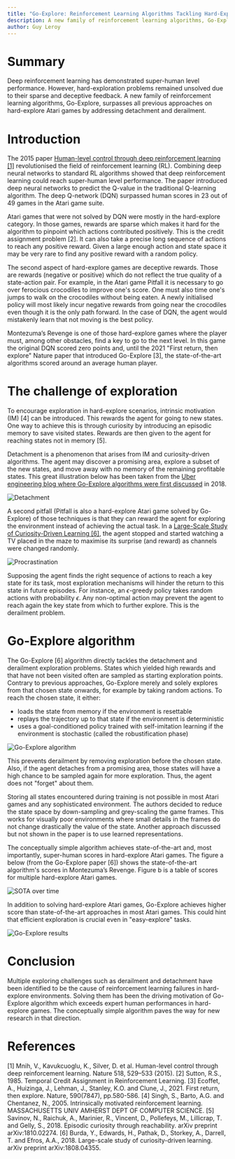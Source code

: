 ```yaml
---
title: "Go-Explore: Reinforcement Learning Algorithms Tackling Hard-Explore Tasks"
description: A new family of reinforcement learning algorithms, Go-Explore, surpasses all previous approaches on hard-explore Atari games by addressing detachment and derailment.
author: Guy Leroy
---
```


# Summary

Deep reinforcement learning has demonstrated super-human level performance. However, hard-exploration problems remained unsolved due to their sparse and deceptive feedback. A new family of reinforcement learning algorithms, Go-Explore, surpasses all previous approaches on hard-explore Atari games by addressing detachment and derailment.

# Introduction

The 2015 paper [Human-level control through deep reinforcement learning [1]](https://www.nature.com/articles/nature14236) revolutionised the field of reinforcement learning (RL). Combining deep neural networks to standard RL algorithms showed that deep reinforcement learning could reach super-human level performance. The paper introduced deep neural networks to predict the Q-value in the traditional Q-learning algorithm. The deep Q-network (DQN) surpassed human scores in 23 out of 49 games in the Atari game suite. 

Atari games that were not solved by DQN were mostly in the hard-explore category. In those games, rewards are sparse which makes it hard for the algorithm to pinpoint which actions contributed positively. This is the credit assignment problem [2]. It can also take a precise long sequence of actions to reach any positive reward. Given a large enough action and state space it may be very rare to find any positive reward with a random policy.

The second aspect of hard-explore games are deceptive rewards. Those are rewards (negative or positive) which do not reflect the true quality of a state-action pair. For example, in the Atari game Pitfall it is necessary to go over ferocious crocodiles to improve one's score. One must also time one's jumps to walk on the crocodiles without being eaten. A newly initialised policy will most likely incur negative rewards from going near the crocodiles even though it is the only path forward. In the case of DQN, the agent would mistakenly learn that not moving is the best policy.

Montezuma’s Revenge is one of those hard-explore games where the player must, among other obstacles, find a key to go to the next level. In this game the original DQN scored zero points and, until the 2021 "First return, then explore" Nature paper that introduced Go-Explore [3], the state-of-the-art algorithms scored around an average human player. 

# The challenge of exploration

To encourage exploration in hard-explore scenarios, intrinsic motivation (IM) [4] can be introduced. This rewards the agent for going to new states. One way to achieve this is through curiosity by introducing an episodic memory to save visited states. Rewards are then given to the agent for reaching states not in memory [5]. 

Detachment is a phenomenon that arises from IM and curiosity-driven algorithms. The agent may discover a promising area, explore a subset of the new states, and move away with no memory of the remaining profitable states. This great illustration below has been taken from the [Uber engineering blog where Go-Explore algorithms were first discussed](https://eng.uber.com/go-explore/) in 2018.

![Detachment](images/detachment_v4.png)

A second pitfall (Pitfall is also a hard-explore Atari game solved by Go-Explore) of those techniques is that they can reward the agent for exploring the environment instead of achieving the actual task. In a [Large-Scale Study of Curiosity-Driven Learning [6]](https://pathak22.github.io/large-scale-curiosity/), the agent stopped and started watching a TV placed in the maze to maximise its surprise (and reward) as channels were changed randomly.

![Procrastination](images/tv.gif)

Supposing the agent finds the right sequence of actions to reach a key state for its task, most exploration mechanisms will hinder the return to this state in future episodes. For instance, an $\epsilon$-greedy policy takes random actions with probability $\epsilon$. Any non-optimal action may prevent the agent to reach again the key state from which to further explore. This is the derailment problem.

# Go-Explore algorithm

The Go-Explore [6] algorithm directly tackles the detachment and derailment exploration problems. States which yielded high rewards and that have not been visited often are sampled as starting exploration points. Contrary to previous approaches, Go-Explore merely and solely explores from that chosen state onwards, for example by taking random actions. To reach the chosen state, it either:
- loads the state from memory if the environment is resettable
- replays the trajectory up to that state if the environment is deterministic
- uses a goal-conditioned policy trained with self-imitation learning if the environment is stochastic (called the robustification phase)

![Go-Explore algorithm](images/go-explore-method.webp)
  
This prevents derailment by removing exploration before the chosen state. Also, if the agent detaches from a promising area, those states will have a high chance to be sampled again for more exploration. Thus, the agent does not "forget" about them.

Storing all states encountered during training is not possible in most Atari games and any sophisticated environment. The authors decided to reduce the state space by down-sampling and grey-scaling the game frames. This works for visually poor environments where small details in the frames do not change drastically the value of the state. Another approach discussed but not shown in the paper is to use learned representations.

The conceptually simple algorithm achieves state-of-the-art and, most importantly, super-human scores in hard-explore Atari games. The figure a below (from the Go-Explore paper [6]) shows the state-of-the-art algorithm's scores in Montezuma’s Revenge. Figure b is a table of scores for multiple hard-explore Atari games.

![SOTA over time](images/sota.webp)

In addition to solving hard-explore Atari games, Go-Explore achieves higher score than state-of-the-art approaches in most Atari games. This could hint that efficient exploration is crucial even in "easy-explore" tasks. 

![Go-Explore results](images/go-explore-results.webp)

# Conclusion

Multiple exploring challenges such as derailment and detachment have been identified to be the cause of reinforcement learning failures in hard-explore environments. Solving them has been the driving motivation of Go-Explore algorithm which exceeds expert human performances in hard-explore games. The conceptually simple algorithm paves the way for new research in that direction. 

# References 

[1] Mnih, V., Kavukcuoglu, K., Silver, D. et al. Human-level control through deep reinforcement learning. Nature 518, 529–533 (2015).
[2] Sutton, R.S., 1985. Temporal Credit Assignment in Reinforcement Learning.
[3] Ecoffet, A., Huizinga, J., Lehman, J., Stanley, K.O. and Clune, J., 2021. First return, then explore. Nature, 590(7847), pp.580-586.
[4] Singh, S., Barto, A.G. and Chentanez, N., 2005. Intrinsically motivated reinforcement learning. MASSACHUSETTS UNIV AMHERST DEPT OF COMPUTER SCIENCE.
[5] Savinov, N., Raichuk, A., Marinier, R., Vincent, D., Pollefeys, M., Lillicrap, T. and Gelly, S., 2018. Episodic curiosity through reachability. arXiv preprint arXiv:1810.02274.
[6] Burda, Y., Edwards, H., Pathak, D., Storkey, A., Darrell, T. and Efros, A.A., 2018. Large-scale study of curiosity-driven learning. arXiv preprint arXiv:1808.04355.
